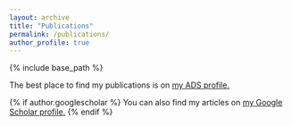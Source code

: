 ```yaml
---
layout: archive
title: "Publications"
permalink: /publications/
author_profile: true
---
```


{% include base_path %}

The best place to find my publications is on <u><a href="https://ui.adsabs.harvard.edu/search/q=orcid%3A0000-0001-8522-4983&sort=date+desc">my ADS profile</a>.</u>

{% if author.googlescholar %}
  You can also find my articles on <u><a href="https://scholar.google.com/citations?hl=en&user=VbHGZwIAAAAJ">my Google Scholar profile</a>.</u>
{% endif %}

<!---{% if author.ads %}
  The best place to find my publications is on <u><a href="{{author.ads}}">my ADS profile</a>.</u>
{% endif %}--->

<!---{% for post in site.publications reversed %}
  {% include archive-single.html %}
{% endfor %}--->
